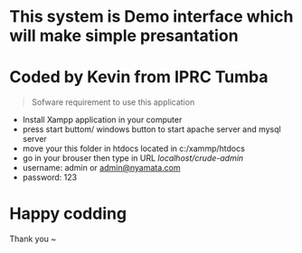 # This system is Demo interface which will make simple presantation
# Coded by Kevin from IPRC Tumba


> Sofware requirement to use this application
* Install Xampp application in your computer
* press start buttom/ windows button to start apache server and mysql server
* move your this folder in htdocs located in c:/xammp/htdocs
* go in your brouser then  type in URL *localhost/crude-admin*
* username: admin or admin@nyamata.com
* password: 123

# Happy codding <Beauty title='Programmer forever'/>
Thank you ~
